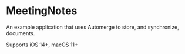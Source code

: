 # MeetingNotes

An example application that uses Automerge to store, and synchronize, documents.

Supports iOS 14+, macOS 11+
